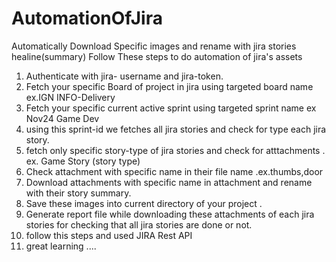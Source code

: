 # AutomationOfJira
Automatically Download Specific images and rename with jira stories healine(summary)
Follow These steps to do automation of jira's assets 
1.   Authenticate with jira- username and jira-token.
2.   Fetch your specific Board of project in jira using targeted board name ex.IGN INFO-Delivery
3.   Fetch your specific current active sprint using targeted sprint name ex Nov24 Game Dev
4.   using this sprint-id we fetches all jira stories and check for type each jira story.
5.   fetch only specific story-type of jira stories and check for atttachments . ex. Game Story (story type)
6.   Check attachment with specific name in their file name .ex.thumbs,door
7.   Download attachments with specific name in attachment and rename with their story summary.
8.   Save these images into current directory of your project .
9.   Generate report file while downloading these attachments of each jira stories for checking that all jira stories are done or not.
10.   follow this steps and used JIRA Rest API
11.   great learning ....

